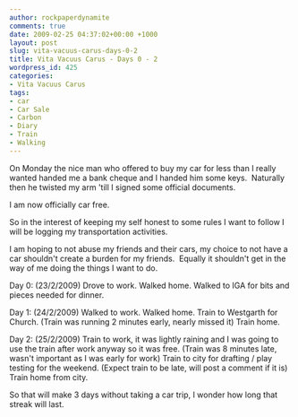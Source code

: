```yaml
---
author: rockpaperdynamite
comments: true
date: 2009-02-25 04:37:02+00:00 +1000
layout: post
slug: vita-vacuus-carus-days-0-2
title: Vita Vacuus Carus - Days 0 - 2
wordpress_id: 425
categories:
- Vita Vacuus Carus
tags:
- car
- Car Sale
- Carbon
- Diary
- Train
- Walking
---
```


On Monday the nice man who offered to buy my car for less than I really wanted handed me a bank cheque and I handed him some keys.  Naturally then he twisted my arm 'till I signed some official documents.

I am now officially car free.

So in the interest of keeping my self honest to some rules I want to follow I will be logging my transportation activities.

I am hoping to not abuse my friends and their cars, my choice to not have a car shouldn't create a burden for my friends.  Equally it shouldn't get in the way of me doing the things I want to do.

Day 0: (23/2/2009)
Drove to work.
Walked home.
Walked to IGA for bits and pieces needed for dinner.

Day 1: (24/2/2009)
Walked to work.
Walked home.
Train to Westgarth for Church. (Train was running 2 minutes early, nearly missed it)
Train home.

Day 2: (25/2/2009)
Train to work, it was lightly raining and I was going to use the train after work anyway so it was free. (Train was 8 minutes late, wasn't important as I was early for work)
Train to city for drafting / play testing for the weekend. (Expect train to be late, will post a comment if it is)
Train home from city.

So that will make 3 days without taking a car trip, I wonder how long that streak will last.
